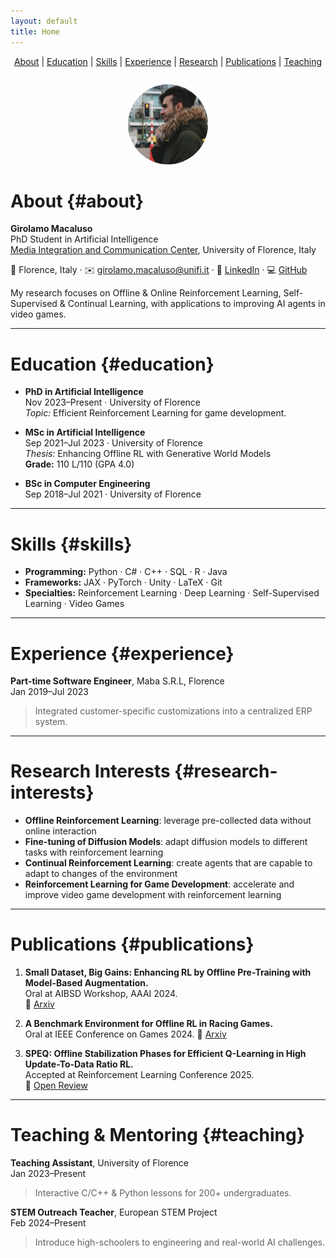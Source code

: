 ```yaml
---
layout: default
title: Home
---
```


<nav style="text-align:center; margin-bottom:2em;">
  <a href="#about">About</a> |
  <a href="#education">Education</a> |
  <a href="#skills">Skills</a> |
  <a href="#experience">Experience</a> |
  <a href="#research-interests">Research</a> |
  <a href="#publications">Publications</a> |
  <a href="#teaching">Teaching</a>
</nav>

<p style="text-align:center;">
  <img src="/assets/image.jpg" alt="Photo of Girolamo" style="border-radius:50%; width:128px; height:128px;">
</p>

# About {#about}

**Girolamo Macaluso**  
PhD Student in Artificial Intelligence  
[Media Integration and Communication Center](https://www.micc.unifi.it/), University of Florence, Italy

📍 Florence, Italy · ✉️ [girolamo.macaluso@unifi.it](mailto:girolamo.macaluso@unifi.it) · 🔗 [LinkedIn](https://linkedin.com/in/girolamo-macaluso-b50571164) · 💻 [GitHub](https://github.com/ganjiro)

My research focuses on Offline & Online Reinforcement Learning, Self-Supervised & Continual Learning, with applications to improving AI agents in video games.

---

# Education {#education}

- **PhD in Artificial Intelligence**  
  Nov 2023–Present · University of Florence  
  _Topic:_ Efficient Reinforcement Learning for game development.

- **MSc in Artificial Intelligence**  
  Sep 2021–Jul 2023 · University of Florence  
  _Thesis:_ Enhancing Offline RL with Generative World Models  
  **Grade:** 110 L/110 (GPA 4.0)

- **BSc in Computer Engineering**  
  Sep 2018–Jul 2021 · University of Florence

---

# Skills {#skills}

- **Programming:** Python · C\# · C++ · SQL · R · Java  
- **Frameworks:** JAX · PyTorch · Unity · LaTeX · Git  
- **Specialties:** Reinforcement Learning · Deep Learning · Self-Supervised Learning · Video Games

---

# Experience {#experience}

**Part-time Software Engineer**, Maba S.R.L, Florence  
Jan 2019–Jul 2023  
> Integrated customer-specific customizations into a centralized ERP system.

---

# Research Interests {#research-interests}

- **Offline Reinforcement Learning**: leverage pre-collected data without online interaction  
- **Fine-tuning of Diffusion Models**: adapt diffusion models to different tasks with reinforcement learning
- **Continual Reinforcement Learning**: create agents that are capable to adapt to changes of the environment
- **Reinforcement Learning for Game Development**: accelerate and improve video game development with reinforcement learning

---

# Publications {#publications}

1. **Small Dataset, Big Gains: Enhancing RL by Offline Pre-Training with Model-Based Augmentation.**  
   Oral at AIBSD Workshop, AAAI 2024.  
   🔗 [Arxiv](https://arxiv.org/abs/2312.09844)

2. **A Benchmark Environment for Offline RL in Racing Games.**  
   Oral at IEEE Conference on Games 2024. 
   🔗 [Arxiv](https://arxiv.org/abs/2407.09415) 

3. **SPEQ: Offline Stabilization Phases for Efficient Q-Learning in High Update-To-Data Ratio RL.**  
   Accepted at Reinforcement Learning Conference 2025.  
   🔗 [Open Review](https://openreview.net/forum?id=cVb76DmIn8)

---

# Teaching & Mentoring {#teaching}

**Teaching Assistant**, University of Florence  
Jan 2023–Present  
> Interactive C/C++ & Python lessons for 200+ undergraduates.

**STEM Outreach Teacher**, European STEM Project  
Feb 2024–Present  
> Introduce high-schoolers to engineering and real-world AI challenges.
